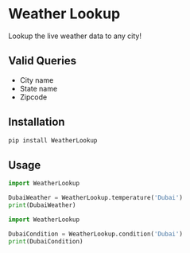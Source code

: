# Weather Lookup

Lookup the live weather data to any city!

## Valid Queries

- City name 
- State name
- Zipcode


## Installation

``` Bash
pip install WeatherLookup
```

## Usage 

```Python
import WeatherLookup

DubaiWeather = WeatherLookup.temperature('Dubai')
print(DubaiWeather)

```

```Python
import WeatherLookup

DubaiCondition = WeatherLookup.condition('Dubai')
print(DubaiCondition)

```